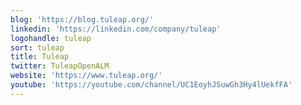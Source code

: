 ```yaml
---
blog: 'https://blog.tuleap.org/'
linkedin: 'https://linkedin.com/company/tuleap'
logohandle: tuleap
sort: tuleap
title: Tuleap
twitter: TuleapOpenALM
website: 'https://www.tuleap.org/'
youtube: 'https://youtube.com/channel/UC1EoyhJSuwGh3Hy4lUekfFA'
---
```

